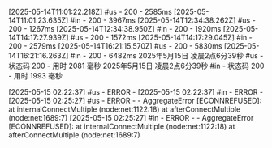
[2025-05-14T11:01:22.218Z] #us - 200 - 2585ms
[2025-05-14T11:01:23.635Z] #in - 200 - 3967ms
[2025-05-14T12:34:38.262Z] #us - 200 - 1267ms
[2025-05-14T12:34:38.950Z] #in - 200 - 1920ms
[2025-05-14T14:17:27.939Z] #us - 200 - 1572ms
[2025-05-14T14:17:29.045Z] #in - 200 - 2579ms
[2025-05-14T16:21:15.570Z] #us - 200 - 5830ms
[2025-05-14T16:21:16.263Z] #in - 200 - 6482ms
2025年5月15日 凌晨2点6分39秒 #us - 状态码 200 - 用时 2081 毫秒
2025年5月15日 凌晨2点6分39秒 #in - 状态码 200 - 用时 1993 毫秒

[2025-05-15 02:22:37] #us - ERROR - 
[2025-05-15 02:22:37] #in - ERROR - 
[2025-05-15 02:25:27] #us - ERROR -  - AggregateError [ECONNREFUSED]: 
    at internalConnectMultiple (node:net:1122:18)
    at afterConnectMultiple (node:net:1689:7)
[2025-05-15 02:25:27] #in - ERROR -  - AggregateError [ECONNREFUSED]: 
    at internalConnectMultiple (node:net:1122:18)
    at afterConnectMultiple (node:net:1689:7)
